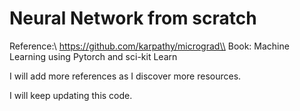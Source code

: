 # Neural Network from scratch

Reference:\\
https://github.com/karpathy/micrograd\\
Book: Machine Learning using Pytorch and sci-kit Learn

I will add more references as I discover more resources.


I will keep updating this code.

